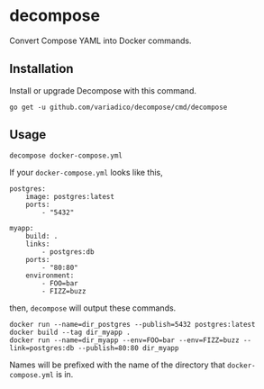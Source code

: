 # decompose
Convert Compose YAML into Docker commands.

## Installation
Install or upgrade Decompose with this command.
```
go get -u github.com/variadico/decompose/cmd/decompose
```

## Usage
```
decompose docker-compose.yml
```

If your `docker-compose.yml` looks like this,
```
postgres:
    image: postgres:latest
    ports:
        - "5432"

myapp:
    build: .
    links:
        - postgres:db
    ports:
        - "80:80"
    environment:
        - FOO=bar
        - FIZZ=buzz
```

then, `decompose` will output these commands.
```
docker run --name=dir_postgres --publish=5432 postgres:latest
docker build --tag dir_myapp .
docker run --name=dir_myapp --env=FOO=bar --env=FIZZ=buzz --link=postgres:db --publish=80:80 dir_myapp
```

Names will be prefixed with the name of the directory that `docker-compose.yml`
is in.
